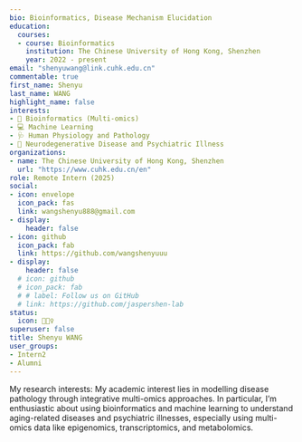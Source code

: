 ```yaml
---
bio: Bioinformatics, Disease Mechanism Elucidation
education: 
  courses:
  - course: Bioinformatics
    institution: The Chinese University of Hong Kong, Shenzhen
    year: 2022 - present
email: "shenyuwang@link.cuhk.edu.cn"
commentable: true
first_name: Shenyu
last_name: WANG
highlight_name: false
interests:
- 📂 Bioinformatics (Multi-omics)
- 💻 Machine Learning
- 🩺 Human Physiology and Pathology
- 🧠 Neurodegenerative Disease and Psychiatric Illness
organizations:
- name: The Chinese University of Hong Kong, Shenzhen
  url: "https://www.cuhk.edu.cn/en"
role: Remote Intern (2025)
social:
- icon: envelope
  icon_pack: fas
  link: wangshenyu888@gmail.com
- display:
    header: false
- icon: github
  icon_pack: fab
  link: https://github.com/wangshenyuuu
- display:
    header: false
  # icon: github
  # icon_pack: fab
  # # label: Follow us on GitHub
  # link: https://github.com/jaspershen-lab
status:
  icon: 💁🏻‍♀️️
superuser: false
title: Shenyu WANG
user_groups:
- Intern2
- Alumni
---
```


My research interests: My academic interest lies in modelling disease pathology through integrative multi-omics approaches. In particular, I’m enthusiastic about using bioinformatics and machine learning to understand aging-related diseases and psychiatric illnesses, especially using multi-omics data like epigenomics, transcriptomics, and metabolomics.
